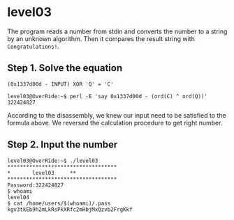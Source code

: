 # level03

The program reads a number from stdin and converts the number to a string by an unknown algorithm. Then it compares the result string with `Congratulations!`.

## Step 1. Solve the equation
```
(0x1337d00d - INPUT) XOR 'Q' = 'C'
```
```
level03@OverRide:~$ perl -E 'say 0x1337d00d - (ord(C) ^ ord(Q))'
322424827
```
According to the disassembly, we knew our input need to be satisfied to the formula above. We reversed the calculation procedure to get right number.

## Step 2. Input the number
```
level03@OverRide:~$ ./level03
***********************************
*		level03		**
***********************************
Password:322424827
$ whoami
level04
$ cat /home/users/$(whoami)/.pass
kgv3tkEb9h2mLkRsPkXRfc2mHbjMxQzvb2FrgKkf
```
